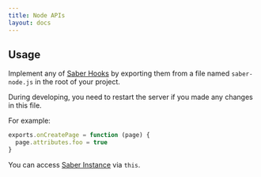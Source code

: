 ```yaml
---
title: Node APIs
layout: docs
---
```


## Usage

Implement any of [Saber Hooks](saber-instance.md#hooks) by exporting them from a file named `saber-node.js` in the root of your project.

During developing, you need to restart the server if you made any changes in this file.

For example:

```js
exports.onCreatePage = function (page) {
  page.attributes.foo = true
}
```

You can access [Saber Instance](saber-instance.md) via `this`.
